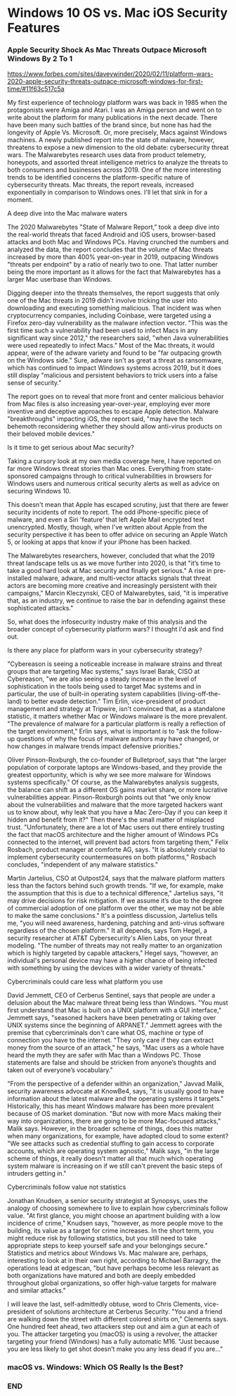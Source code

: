 # Windows 10 OS vs. Mac iOS Security Features

### Apple Security Shock As Mac Threats Outpace Microsoft Windows By 2 To 1

https://www.forbes.com/sites/daveywinder/2020/02/11/platform-wars-2020-apple-security-threats-outpace-microsoft-windows-for-first-time/#11f63c517c5a

My first experience of technology platform wars was back in 1985 when the protagonists were Amiga and Atari. I was an Amiga person and went on to write about the platform for many publications in the next decade. There have been many such battles of the brand since, but none has had the longevity of Apple Vs. Microsoft. Or, more precisely, Macs against Windows machines. A newly published report into the state of malware, however, threatens to expose a new dimension to the old debate: cybersecurity threat wars. The Malwarebytes research uses data from product telemetry, honeypots, and assorted threat intelligence metrics to analyze the threats to both consumers and businesses across 2019. One of the more interesting trends to be identified concerns the platform-specific nature of cybersecurity threats. Mac threats, the report reveals, increased exponentially in comparison to Windows ones. I'll let that sink in for a moment. 

A deep dive into the Mac malware waters

The 2020 Malwarebytes "State of Malware Report," took a deep dive into the real-world threats that faced Android and iOS users, browser-based attacks and both Mac and Windows PCs. Having crunched the numbers and analyzed the data, the report concludes that the volume of Mac threats increased by more than 400% year-on-year in 2019, outpacing Windows "threats per endpoint" by a ratio of nearly two to one. That latter number being the more important as it allows for the fact that Malwarebytes has a larger Mac userbase than Windows.

Digging deeper into the threats themselves, the report suggests that only one of the Mac threats in 2019 didn't involve tricking the user into downloading and executing something malicious. That incident was when cryptocurrency companies, including Coinbase, were targeted using a Firefox zero-day vulnerability as the malware infection vector. "This was the first time such a vulnerability had been used to infect Macs in any significant way since 2012," the researchers said, "when Java vulnerabilities were used repeatedly to infect Macs." Most of the Mac threats, it would appear, were of the adware variety and found to be "far outpacing growth on the Windows side." Sure, adware isn't as great a threat as ransomware, which has continued to impact Windows systems across 2019, but it does still display "malicious and persistent behaviors to trick users into a false sense of security."

The report goes on to reveal that more front and center malicious behavior from Mac files is also increasing year-over-year, employing ever more inventive and deceptive approaches to escape Apple detection. Malware "breakthroughs" impacting iOS, the report said, "may have the tech behemoth reconsidering whether they should allow anti-virus products on their beloved mobile devices."

Is it time to get serious about Mac security?

Taking a cursory look at my own media coverage here, I have reported on far more Windows threat stories than Mac ones. Everything from state-sponsored campaigns through to critical vulnerabilities in browsers for Windows users and numerous critical security alerts as well as advice on securing Windows 10.

This doesn't mean that Apple has escaped scrutiny, just that there are fewer security incidents of note to report. The odd iPhone-specific piece of malware, and even a Siri 'feature' that left Apple Mail encrypted text unencrypted. Mostly, though, when I've written about Apple from the security perspective it has been to offer advice on securing an Apple Watch 5, or looking at apps that know if your iPhone has been hacked.

The Malwarebytes researchers, however, concluded that what the 2019 threat landscape tells us as we move further into 2020, is that "it’s time to take a good hard look at Mac security and finally get serious." A rise in pre-installed malware, adware, and multi-vector attacks signals that threat actors are becoming more creative and increasingly persistent with their campaigns," Marcin Kleczynski, CEO of Malwarebytes, said, "it is imperative that, as an industry, we continue to raise the bar in defending against these sophisticated attacks."

So, what does the infosecurity industry make of this analysis and the broader concept of cybersecurity platform wars? I thought I'd ask and find out.

Is there any place for platform wars in your cybersecurity strategy?

"Cybereason is seeing a noticeable increase in malware strains and threat groups that are targeting Mac systems," says Israel Barak, CISO at Cybereason, "we are also seeing a steady increase in the level of sophistication in the tools being used to target Mac systems and in particular, the use of built-in operating system capabilities (living-off-the-land) to better evade detection." Tim Erlin, vice-president of product management and strategy at Tripwire, isn't convinced that, as a standalone statistic, it matters whether Mac or Windows malware is the more prevalent. "The prevalence of malware for a particular platform is really a reflection of the target environment," Erlin says, what is important is to "ask the follow-up questions of why the focus of malware authors may have changed, or how changes in malware trends impact defensive priorities."

Oliver Pinson-Roxburgh, the co-founder of Bulletproof, says that "the larger population of corporate laptops are Windows-based, and they provide the greatest opportunity, which is why we see more malware for Windows systems specifically." Of course, as the Malwarebytes analysis suggests, the balance can shift as a different OS gains market share, or more lucrative vulnerabilities appear. Pinson-Roxburgh points out that "we only know about the vulnerabilities and malware that the more targeted hackers want us to know about, why leak that you have a Mac Zero-Day if you can keep it hidden and benefit from it?" Then there's the small matter of misplaced trust. "Unfortunately, there are a lot of Mac users out there entirely trusting the fact that macOS architecture and the higher amount of Windows PCs connected to the internet, will prevent bad actors from targeting them," Felix Rosbach, product manager at comforte AG, says. "It is absolutely crucial to implement cybersecurity countermeasures on both platforms," Rosbach concludes, "independent of any malware statistics."

Martin Jartelius, CSO at Outpost24, says that the malware platform matters less than the factors behind such growth trends. "If we, for example, make the assumption that this is due to a technical difference," Jartelius says, "it may drive decisions for risk mitigation. If we assume it’s due to the degree of commercial adoption of one platform over the other, we may not be able to make the same conclusions." It's a pointless discussion, Jartelius tells me, "you will need awareness, hardening, patching and anti-virus software regardless of the chosen platform." It all depends, says Tom Hegel, a security researcher at AT&T Cybersecurity's Alien Labs, on your threat modeling. "The number of threats may not really matter to an organization which is highly targeted by capable attackers," Hegel says, "however, an individual's personal device may have a higher chance of being infected with something by using the devices with a wider variety of threats."

Cybercriminals could care less what platform you use

David Jemmett, CEO of Cerberus Sentinel, says that people are under a delusion about the Mac malware threat being less than Windows. "You must first understand that Mac is built on a UNIX platform with a GUI interface," Jemmett says, "seasoned hackers have been penetrating or taking over UNIX systems since the beginning of ARPANET." Jemmett agrees with the premise that cybercriminals don't care what OS, machine or type of connection you have to the internet. "They only care if they can extract money from the source of an attack," he says, "Mac users as a whole have heard the myth they are safer with Mac than a Windows PC. Those statements are false and should be stricken from anyone’s thoughts and taken out of everyone’s vocabulary."

"From the perspective of a defender within an organization," Javvad Malik, security awareness advocate at KnowBe4, says, "it is usually good to have information about the latest malware and the operating systems it targets." Historically, this has meant Windows malware has been more prevalent because of OS market domination. "But now with more Macs making their way into organizations, there are going to be more Mac-focused attacks," Malik says. However, in the broader scheme of things, does this matter when many organizations, for example, have adopted cloud to some extent? "We see attacks such as credential stuffing to gain access to corporate accounts, which are operating system agnostic," Malik says, "in the large scheme of things, it really doesn't matter all that much which operating system malware is increasing on if we still can't prevent the basic steps of intruders getting in."

Cybercriminals follow value not statistics

Jonathan Knudsen, a senior security strategist at Synopsys, uses the analogy of choosing somewhere to live to explain how cybercriminals follow value. "At first glance, you might choose an apartment building with a low incidence of crime," Knudsen says, "however, as more people move to the building, its value as a target for crime increases. In the short term, you might reduce risk by following statistics, but you still need to take appropriate steps to keep yourself safe and your belongings secure." Statistics and metrics about Windows Vs. Mac malware are, perhaps, interesting to look at in their own right, according to Michael Barragry, the operations lead at edgescan, "but have perhaps become less relevant as both organizations have matured and both are deeply embedded throughout global organizations, so offer high-value targets for malware and similar attacks."

I will leave the last, self-admittedly obtuse, word to Chris Clements, vice-president of solutions architecture at Cerberus Security. "You and a friend are walking down the street with different colored shirts on," Clements says. One hundred feet ahead, two attackers step out and aim a gun at each of you. The attacker targeting you (macOS) is using a revolver, the attacker targeting your friend (Windows) has a fully automatic M16. "Just because you are less likely to get shot doesn’t make you any less dead if you are..."

### macOS vs. Windows: Which OS Really Is the Best?





### END
